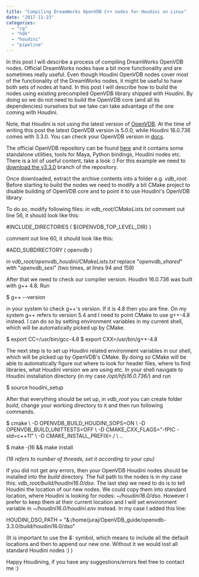 ```yaml
---
title: "Compiling DreamWorks OpenVDB C++ nodes for Houdini on Linux"
date: "2017-11-23"
categories: 
  - "cg"
  - "hdk"
  - "houdini"
  - "pipeline"
---
```


In this post I will describe a process of compiling DreamWorks OpenVDB nodes. Official DreamWorks nodes have a bit more functionality and are sometimes really useful. Even though Houdini OpenVDB nodes cover most of the functionality of the DreamWorks nodes, it might be useful to have both sets of nodes at hand. In this post I will describe how to build the nodes using existing precompiled OpenVDB library shipped with Houdini. By doing so we do not need to build the OpenVDB core (and all its dependencies) ourselves but we take can take advantage of the one coming with Houdini.

Note, that Houdini is not using the latest version of [OpenVDB](https://github.com/dreamworksanimation/openvdb). At the time of writing this post the latest OpenVDB version is 5.0.0, while Houdini 16.0.736 comes with 3.3.0. You can check your OpenVDB version in [docs](http://www.sidefx.com/docs/houdini16.0/licenses/).

The official OpenVDB repository can be found [here](https://github.com/dreamworksanimation/openvdb) and it contains some standalone utilities, tools for Maya, Python bindings, Houdini nodes etc. There is a lot of useful content, take a look :) For this example we need to [download the v3.3.0](https://github.com/dreamworksanimation/openvdb/archive/v3.3.0.zip) branch of the repository.

Once downloaded, extract the archive contents into a folder e.g. _vdb\_root_. Before starting to build the nodes we need to modify a bit CMake project to disable building of OpenVDB core and to point it to use Houdini's OpenVDB library.

To do so, modify following files: _in vdb\_root/CMakeLists.txt_ comment out line 56, it should look like this:

#INCLUDE\_DIRECTORIES ( ${OPENVDB\_TOP\_LEVEL\_DIR} )

comment out line 60, it should look like this:

#ADD\_SUBDIRECTORY ( openvdb )

in _vdb\_root/openvdb\_houdini/CMakeLists.txt_ replace "_openvdb\_shared_" with "_openvdb\_sesi_" (two times, at lines 94 and 159)

After that we need to check our compiler version. Houdini 16.0.736 was built with g++ 4.8. Run

$ g++ --version

in your system to check g++'s version. If it is 4.8 then you are fine. On my system g++ refers to version 5.4 and I need to point CMake to use g++-4.8 instead. I can do so by setting environment variables in my current shell, which will be automatically picked up by CMake.

$ export CC=/usr/bin/gcc-4.8
$ export CXX=/usr/bin/g++-4.8

The next step is to set up Houdini related environment variables in our shell, which will be picked up by OpenVDB's CMake. By doing so CMake will be able to automatically figure out where to look for header files, where to find libraries, what Houdini version we are using etc. In your shell navigate to Houdini installation directory (in my case _/opt/hfs16.0.736/_) and run

$ source houdini\_setup

After that everything should be set up, in _vdb\_root_ you can create folder _build_, change your working directory to it and then run following commands.

$ cmake \\
    -D OPENVDB\_BUILD\_HOUDINI\_SOPS=ON \\
    -D OPENVDB\_BUILD\_UNITTESTS=OFF \\
    -D CMAKE\_CXX\_FLAGS="-fPIC -std=c++11" \\
    -D CMAKE\_INSTALL\_PREFIX=./ \\
    ..

$ make -j16 && make install

_(16 refers to number of threads, set it according to your cpu)_

If you did not get any errors, then your OpenVDB Houdini nodes should be installed into the _build_ directory. The full path to the nodes is in my case this: _vdb\_root/build/houdini16.0/dso_. The last step we need to do is to tell Houdini the location of our new nodes. We could copy them into standard location, where Houdini is looking for nodes: _~/houdini16.0/dso_. However I prefer to keep them at their current location and I will set environment variable in _~/houdini16.0/houdini.env_ instead. In my case I added this line:

HOUDINI\_DSO\_PATH = "&:/home/juraj/OpenVDB\_guide/openvdb-3.3.0/build/houdini16.0/dso"

(It is important to use the _&:_ symbol, which means to include all the default locations and then to append our new one. Without it we would lost all standard Houdini nodes :) )

Happy Houdining, if you have any suggestions/errors feel free to contact me :)
